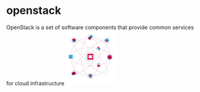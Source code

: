 # openstack

OpenStack is a set of software components that provide common services for cloud infrastructure
![imagen1](image.png)
